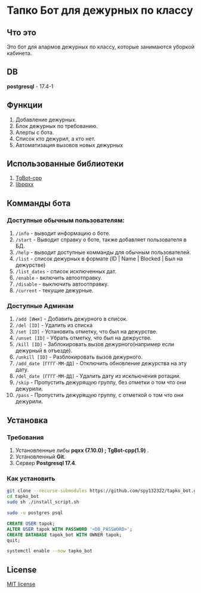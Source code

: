 # Тапко Бот для дежурных по классу
## Что это
Это бот для алармов дежурных по классу, которые занимаются уборкой кабинета.
## DB
**postgresql** - 17.4-1
## Функции
1. Добавление дежурных.
2. Блок дежурных по требованию.
3. Алерты с бота.
4. Список кто дежурил, а кто нет.
5. Автоматизация вызовов новых дежурных
## Использованные библиотеки
1. [TgBot-cpp](https://github.com/reo7sp/tgbot-cpp)
2. [libpqxx](https://github.com/jtv/libpqxx)
## Комманды бота
### Доступные обычным пользователям:
1. `/info` - выводит информацию о боте.
2. `/start` - Выводит справку о боте, также добавляет пользователя в БД.
3. `/help` - выводит доступные комманды для обычным пользователей.
4. `/list` - список дежурных в формате (ID | Name | Blocked | Был на дежурстве)
5. `/list_dates` - список исключенных дат.
6. `/enable` - включить автоотправку.
7. `/disable` - выключить автоотправку.
8. `/current` - текущие дежурные.
### Доступные Админам
1. `/add [Имя]` - Добавить дежурного в список.
2. `/del [ID]` - Удалить из списка
3. `/set [ID]` - Установить отметку, что был на дежурстве.
4. `/unset [ID]` - Убрать отметку, что был на дежрустве.
5. `/kill [ID]` - Заблокировать вызов дежурного(например если дежурный в отъезде).
6. `/unkill [ID]` - Разблокировать вызов дежурного.
7. `/add_date [ГГГГ-ММ-ДД]` - Отключить обновление дежурства на эту дату.
8. `/del_date [ГГГГ-ММ-ДД]` - Удалить дату из искльючения ротации.
9. `/skip` - Пропустить дежурящую группу, без отметки о том что они дежурили.
10. `/pass` - Пропустить дежурящую группу, с отметкой о том что они дежурили.

## Установка


### Требования

1. Установленные либы **pqxx (7.10.0) ; TgBot-cpp(1.9)** .
2. Установленный **Git**.
3. Сервер **Postgresql 17.4**.

### Как установить
```bash
git clone --recurse-submodules https://github.com/spy132322/tapko_bot.git
cd tapko_bot
sudo sh ./install_script.sh
```
```bash
sudo -u postgres psql 
```
```SQL
CREATE USER tapok;
ALTER USER tapok WITH PASSWORD '<DB_PASSWORD>';
CREATE DATABASE tapok_bot WITH OWNER tapok;
quit;
```
```bash
systemctl enable --now tapko_bot
```
## License
[MIT license](LICENSE)